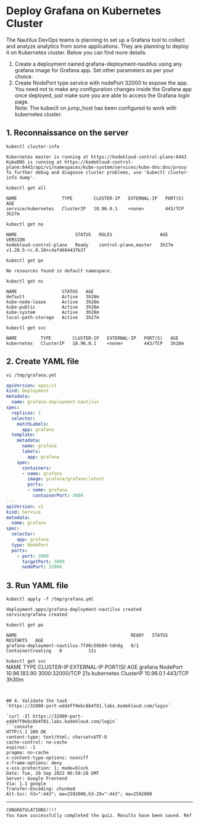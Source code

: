 # Deploy Grafana on Kubernetes Cluster

The Nautilus DevOps teams is planning to set up a Grafana tool to collect and analyze analytics from some applications. They are planning to deploy it on Kubernetes cluster. Below you can find more details.  
1) Create a deployment named grafana-deployment-nautilus using any grafana image for Grafana app. Set other parameters as per your choice.  
2) Create NodePort type service with nodePort 32000 to expose the app.  
You need not to make any configuration changes inside the Grafana app once deployed, just make sure you are able to access the Grafana login page.  
Note: The kubeclt on jump_host has been configured to work with kubernetes cluster.


## 1. Reconnaissance on the server
`kubectl cluster-info`  
```console
Kubernetes master is running at https://kodekloud-control-plane:6443
KubeDNS is running at https://kodekloud-control-plane:6443/api/v1/namespaces/kube-system/services/kube-dns:dns/proxy
To further debug and diagnose cluster problems, use 'kubectl cluster-info dump'.
```

`kubectl get all`  
```console
NAME                 TYPE        CLUSTER-IP   EXTERNAL-IP   PORT(S)   AGE
service/kubernetes   ClusterIP   10.96.0.1    <none>        443/TCP   3h27m
```

`kubectl get no`  
```console
NAME                      STATUS   ROLES                  AGE     VERSION
kodekloud-control-plane   Ready    control-plane,master   3h27m   v1.20.5-rc.0.18+c4af4684437b37
```

`kubectl get po`  
```console
No resources found in default namespace.
```

`kubectl get ns`  
```console
NAME                 STATUS   AGE
default              Active   3h28m
kube-node-lease      Active   3h28m
kube-public          Active   3h28m
kube-system          Active   3h28m
local-path-storage   Active   3h27m
```

`kubectl get svc`  
```console
NAME         TYPE        CLUSTER-IP   EXTERNAL-IP   PORT(S)   AGE
kubernetes   ClusterIP   10.96.0.1    <none>        443/TCP   3h28m
```


## 2. Create YAML file
`vi /tmp/grafana.yml`  

```yaml
apiVersion: apps/v1
kind: Deployment
metadata:
  name: grafana-deployment-nautilus
spec:
  replicas: 1
  selector:
    matchLabels:
      app: grafana
  template:
    metadata:
      name: grafana
      labels:
        app: grafana
    spec:
      containers:
      - name: grafana
        image: grafana/grafana:latest
        ports:
        - name: grafana
          containerPort: 3000
---
apiVersion: v1
kind: Service
metadata:
  name: grafana
spec:
  selector: 
    app: grafana
  type: NodePort  
  ports:
    - port: 3000
      targetPort: 3000
      nodePort: 32000
```


## 3. Run YAML file
`kubectl apply -f /tmp/grafana.yml`  
```console
deployment.apps/grafana-deployment-nautilus created
service/grafana created
```

`kubectl get po`  
```console
NAME                                           READY   STATUS              RESTARTS   AGE
grafana-deployment-nautilus-7fd6c56b94-tdn6g   0/1     ContainerCreating   0          11s
```

`kubectl get svc`  
NAME         TYPE        CLUSTER-IP     EXTERNAL-IP   PORT(S)          AGE
grafana      NodePort    10.96.183.90   <none>        3000:32000/TCP   21s
kubernetes   ClusterIP   10.96.0.1      <none>        443/TCP          3h30m
```


## 4. Validate the task
`https://32000-port-edd4ff9ebc8b4f81.labs.kodekloud.com/login`  

`curl -Il https://32000-port-edd4ff9ebc8b4f81.labs.kodekloud.com/login`  
```console
HTTP/1.1 200 OK
content-type: text/html; charset=UTF-8
cache-control: no-cache
expires: -1
pragma: no-cache
x-content-type-options: nosniff
x-frame-options: deny
x-xss-protection: 1; mode=block
Date: Tue, 20 Sep 2022 06:59:28 GMT
Server: Google Frontend
Via: 1.1 google
Transfer-Encoding: chunked
Alt-Svc: h3=":443"; ma=2592000,h3-29=":443"; ma=2592000
```

---

```bash
CONGRATULATIONS!!!!
You have successfully completed the quiz. Results have been saved. Ref ID:6328d9450350ca05388a4648
```
